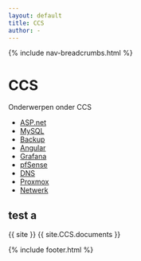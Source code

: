 ```yaml
---
layout: default
title: CCS
author: -
---
```


{% include nav-breadcrumbs.html %}


# CCS
Onderwerpen onder CCS
* [ASP.net](ASP_net/)
* [MySQL](mysql)
* [Backup](backup/)
* [Angular](angular/)
* [Grafana](grafana/)
* [pfSense](pfSense/)
* [DNS](DNS/)
* [Proxmox](proxmox/)
* [Netwerk](netwerk/)

## test a
{{ site }}
{{ site.CCS.documents }}





{% include footer.html %}
